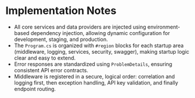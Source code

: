 # Implementation Notes

- All core services and data providers are injected using environment-based dependency injection, allowing dynamic configuration for development, staging, and production.
- The `Program.cs` is organized with `#region` blocks for each startup area (middleware, logging, services, security, swagger), making startup logic clear and easy to extend.
- Error responses are standardized using `ProblemDetails`, ensuring consistent API error contracts.
- Middleware is registered in a secure, logical order: correlation and logging first, then exception handling, API key validation, and finally endpoint routing.

